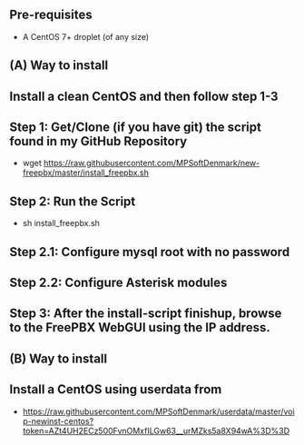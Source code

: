 

## Pre-requisites
- A CentOS 7+ droplet (of any size)

####
## (A) Way to install
## Install a clean CentOS and then follow step 1-3

## Step 1: Get/Clone (if you have git) the script found in my GitHub Repository
- wget https://raw.githubusercontent.com/MPSoftDenmark/new-freepbx/master/install_freepbx.sh

## Step 2: Run the Script
- sh install_freepbx.sh

## Step 2.1: Configure mysql root with no password

## Step 2.2: Configure Asterisk modules

## Step 3: After the install-script finishup, browse to the FreePBX WebGUI using the IP address.


####
## (B) Way to install
## Install a CentOS using userdata from
- https://raw.githubusercontent.com/MPSoftDenmark/userdata/master/voip-newinst-centos?token=AZt4UH2ECz500FvnOMxfILGw63__urMZks5a8X94wA%3D%3D
